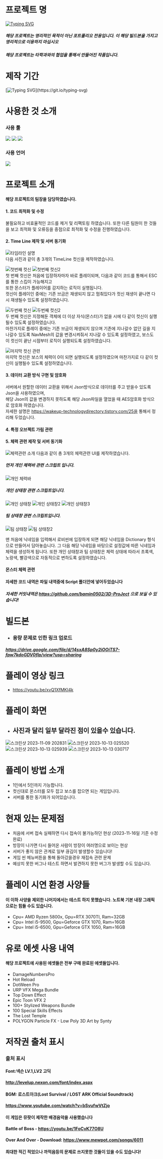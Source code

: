 # 프로젝트 명
[![Typing SVG](https://readme-typing-svg.demolab.com?font=Playpen+Sans&size=50&pause=500&color=7CF5F7&center=%EA%B1%B0%EC%A7%93&vCenter=%EA%B1%B0%EC%A7%93&multiline=true&repeat=%EC%A7%84%EC%8B%A4&random=%EA%B1%B0%EC%A7%93&width=500&height=70&lines=Wrinkle+Time+Area)](https://git.io/typing-svg)

##### 해당 프로젝트는 영리적인 목적이 아닌 포트폴리오 전용입니다. 이 해당 빌드본을 가지고 영리적으로 이용하지 마십시오
##### 해당 프로젝트는 타학과와의 협업을 통해서 만들어진 작품입니다.

# 제작 기간
[![Typing SVG](https://readme-typing-svg.demolab.com?font=Playpen+Sans&pause=500&color=6248F7&center=%EA%B1%B0%EC%A7%93&vCenter=%EA%B1%B0%EC%A7%93&multiline=true&repeat=%EC%A7%84%EC%8B%A4&random=%EA%B1%B0%EC%A7%93&width=435&height=70&lines=%ED%95%B4%EB%8B%B9+%ED%94%84%EB%A1%9C%EC%A0%9D%ED%8A%B8%EB%8A%94+2023-03%EB%B6%80%ED%84%B0+;2023-11%EC%9B%94%EA%B9%8C%EC%A7%80+%EC%A7%84%ED%96%89%ED%95%9C+%ED%94%84%EB%A1%9C%EC%A0%9D%ED%8A%B8%EC%9E%85%EB%8B%88%EB%8B%A4.)](https://git.io/typing-svg)

# 사용한 것 소개
### 사용 툴
<!--Unity-->
<img src="https://img.shields.io/badge/Unity-ffffff?style=flat-square&logo=Unity&logoColor=black"/>
<!--Rider-->
<img src="https://img.shields.io/badge/Rider-000000?style=flat-square&logo=Rider&logoColor=white"/>
<!--Git Hub-->
<img src="https://img.shields.io/badge/git-F05032?style=flat-square&logo=git&logoColor=white">

### 사용 언어
<!--C#-->
<img src="https://img.shields.io/badge/c%23-%23239120.svg?style=flat-square&logo=C-sharp&logoColor=white"/>

# 프로젝트 소개
#### 해당 프로젝트의 팀장을 담당하였습니다. 

#### 1. 코드 최적화 및 수정
불필요하고 비효율적인 코드를 제거 및 리팩토링 하였습니다. 또한 다른 팀원이 한 것들을 보고 최적화 및 오류등을 중점으로 최적화 및 수정을 진행하였습니다. 

#### 2. Time Line 제작 및 서버 동기화
![타임라인 설명](https://github.com/bamin0502/3D-ProJect/assets/100828741/acbe8630-bde2-4e92-9247-2cd42f4f05eb)
<br>다음 사진과 같이 총 3개의 TimeLine 컷신을 제작하였습니다. 

![첫번째 컷신](https://github.com/bamin0502/3D-ProJect/assets/100828741/9e15d72a-8b82-4900-bd3b-24b4fd1cbae9)
![첫번째 컷신2](https://github.com/bamin0502/3D-ProJect/assets/100828741/7fb97640-8fee-447a-81e8-a8400ec02c51)
<br>
첫 번째 컷신은 처음에 입장하자마자 바로 플레이되며, 다음과 같이 코드를 통해서 ESC를 통한 스킵이 가능해지고 <br>또한 몬스터가 플레이어를 감지하는 로직이 실행됩니다. <br>컷신이 플레이인 중에는 기존 브금은 재생되지 않고 멈춰있다가 컷신 재생이 끝나면 다시 재생될수 있도록 설정하였습니다. 

![두번째 컷신](https://github.com/bamin0502/3D-ProJect/assets/100828741/f7efafc8-ab4d-47c1-970f-b8094676ef03)
![두번째 컷신2](https://github.com/bamin0502/3D-ProJect/assets/100828741/d172a1f5-dd15-4ea0-8fe0-0bd5d7833cb2)
<br>
두 번째 컷신은 지정해둔 객체에 더 이상 자식(몬스터)가 없을 시에 다 같이 컷신이 실행될수 있도록 설정하였습니다.<br> 마찬가지로 플레이 중에는 기존 브금이 재생되지 않으며 기존에 지나갈수 없던 길을 지나갈수 있도록 NavMesh의 값을 변경시켜줘서 지나갈 수 있도록 설정하였고, 보스도 이 컷신이 끝난 시점부터 로직이 실행되도록 설정하였습니다. 

![마지막 컷신 관련](https://github.com/bamin0502/3D-ProJect/assets/100828741/7a909e08-181e-46f9-8b9f-435167e7e2e5)
<br>
마지막 컷신은 보스의 체력이 0이 되면 실행되도록 설정하였으며 마찬가지로 다 같이 컷신이 실행될수 있도록 설정하였습니다.
#### 3. 데이터 교환 방식 구현 및 암호화
서버에서 원할한 데이터 교환을 위해서 Json방식으로 데이터를 주고 받을수 있도록 Json을 사용하였으며, <br>해당 Json의 값을 변경하지 못하도록 해당 Json파일을 열었을 때 AES암호화 방식으로 암호화 하였습니다. 
<br>자세한 설명은 https://wakeup-technologydirectory.tistory.com/25을 통해서 정리해 두었습니다. 
#### 4. 특정 오브젝트 가림 관련

#### 5. 체력 관련 제작 및 서버 동기화
![체력관련 소개](https://github.com/bamin0502/3D-ProJect/assets/100828741/04f4bb1b-4316-44fb-90d8-3af5d0732221)
다음과 같이 총 3개의 체력관련 UI를 제작하였습니다. 
##### 먼저 개인 체력바 관련 스크립트 입니다. 
![개인 체력바](https://github.com/bamin0502/3D-ProJect/assets/100828741/088ad5c4-822b-4443-8ba3-a138834272d8)
##### 개인 상태창 관련 스크립트입니다. 
![개인 상태창](https://github.com/bamin0502/3D-ProJect/assets/100828741/422de077-e94f-4ad4-b261-a7307cc65533)
![개인 상태창2](https://github.com/bamin0502/3D-ProJect/assets/100828741/4f42f70c-33a1-4270-bc25-1f333cdcf1d5)
![개인 상태창3](https://github.com/bamin0502/3D-ProJect/assets/100828741/180c6bb9-1880-4c7f-8911-ce20c3cbf852)
##### 팀 상태창 관련 스크립트입니다. 
![팀 상태창](https://github.com/bamin0502/3D-ProJect/assets/100828741/2fe9599c-4e35-473d-ac91-ce462032eb11)
![팀 상태창2](https://github.com/bamin0502/3D-ProJect/assets/100828741/660aee5e-c328-4877-9fd3-3a3de16b01be)

맨 처음에 닉네임을 입력해서 로비씬에 입장하게 되면 해당 닉네임을 Dictionary 형식으로 만들어서 담아놓습니다. 
그 다음 해당 닉네임을 바탕으로 설정값에 따른 닉네임과 체력을 생성하게 됩니다. 
또한 개인 상태창과 팀 상태창은 체력 상태에 따라서 초록색, 노랑색, 빨강색으로 자동적으로 변하도록 설정하였습니다. 

#### 몬스터 체력 관련 


#### 자세한 코드 내역은 파일 내역중에 Script 폴더안에 넣어두었습니다
##### 자세한 커밋내역은 https://github.com/bamin0502/3D-ProJect 으로 보실 수 있습니다!

# 빌드본 
- ### 용량 문제로 인한 링크 업로드
##### https://drive.google.com/file/d/14sxA8Sp0y2iOOiTS7-fpw7kdoGDV0flp/view?usp=sharing
# 플레이 영상 링크
- https://youtu.be/xvQ1XfMKI4k

# 플레이 화면
- ## 사진과 달리 일부 달라진 점이 있을수 있습니다.
![스크린샷 2023-11-09 202831](https://github.com/bamin0502/Wrinkle-Time-Area/assets/100828741/4d714ccd-8d78-483c-b8e6-39ae6cc20fc9)
![스크린샷 2023-10-13 025520](https://github.com/bamin0502/Wrinkle-Time-Area/assets/100828741/49aaa0e6-a78b-4029-b578-272a39d36f99)
![스크린샷 2023-10-13 025939](https://github.com/bamin0502/Wrinkle-Time-Area/assets/100828741/a024c2b8-06a1-4900-bb95-c1f197809225) 
![스크린샷 2023-10-13 030717](https://github.com/bamin0502/Wrinkle-Time-Area/assets/100828741/aee9d46d-295d-4b40-a6d0-cc11695f3f6e)

# 플레이 방법 소개
- 1인에서 5인까지 가능합니다.
- 컷신대로 몬스터를 모두 잡고 보스를 잡으면 되는 게임입니다.
- 서버를 통한 동기화가 되어있습니다.
  
  
# 현재 있는 문제점
- 처음에 서버 접속 실패하면 다시 접속이 불가능하던 현상 (2023-11-16일 기준 수정 완료)
- 방장이 나가면 다시 들어온 사람이 방장이 여러명으로 보이는 현상
- 서버가 좋지 않은 관계로 일부 끊김이 발생할수 있습니다!
- 게임 씬 메뉴버튼을 통해 돌아갔을경우 재접속 관련 문제
- 예상치 못한 버그나 테스트 하면서 발견하지 못한 버그가 발생할 수도 있습니다.
  

# 플레이 시연 환경 사양들
#### 이 이하 사양을 제외한 나머지에서는 테스트 하지 못했습니다. 노트북 기본 내장 그래픽으로는 힘들 수도 있습니다.
- Cpu= AMD Ryzen 5800x, Gpu=RTX 3070TI, Ram=32GB
- Cpu= Intel i5-9500, Gpu=Geforce GTX 1070, Ram=16GB
- Cpu= Intel i5-6500, Gpu=Geforce GTX 1050, Ram=16GB

# 유로 에셋 사용 내역
#### 해당 프로젝트에 사용된 에셋들은 전부 구매 완료된 에셋들입니다.
- DamageNumbersPro
- Hot Reload
- DotWeen Pro
- URP VFX Mega Bundle
- Top Down Effect
- Epic Toon VFX 2
- 100+ Stylized Weapons Bundle
- 100 Special Skills Effects
- The Lost Temple
- POLYGON Particle FX - Low Poly 3D Art by Synty       

# 저작권 출처 표시 
### 출처 표시
#### Font:넥슨 LV.1,LV2 고딕
#### http://levelup.nexon.com/font/index.aspx

#### BGM: 로스트아크(Lost Survival / LOST ARK Official Soundtrack)
#### https://www.youtube.com/watch?v=bSvufwVtZjo
#### 이 게임은 뮤팟이 제작한 배경음악을 사용했습니다
#### Battle of Boss - https://youtu.be/1FoCvK77O8U
#### Over And Over - Download: https://www.mewpot.com/songs/6011
#### 최대한 적긴 적었으나 까먹음등의 문제로 쓰지못한 것들이 있을 수도 있습니다!



